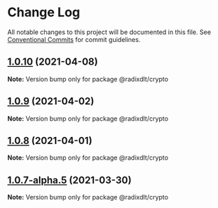 # Change Log

All notable changes to this project will be documented in this file.
See [Conventional Commits](https://conventionalcommits.org) for commit guidelines.

## [1.0.10](https://github.com/radixdlt/radixdlt-javascript/compare/@radixdlt/crypto@1.0.9...@radixdlt/crypto@1.0.10) (2021-04-08)

**Note:** Version bump only for package @radixdlt/crypto





## [1.0.9](https://github.com/radixdlt/radixdlt-javascript/compare/@radixdlt/crypto@1.0.8...@radixdlt/crypto@1.0.9) (2021-04-02)

**Note:** Version bump only for package @radixdlt/crypto





## [1.0.8](https://github.com/radixdlt/radixdlt-javascript/compare/@radixdlt/crypto@1.0.7...@radixdlt/crypto@1.0.8) (2021-04-01)

**Note:** Version bump only for package @radixdlt/crypto





## [1.0.7-alpha.5](https://github.com/radixdlt/radixdlt-javascript/compare/@radixdlt/crypto@1.0.7-alpha.1...@radixdlt/crypto@1.0.7-alpha.5) (2021-03-30)

**Note:** Version bump only for package @radixdlt/crypto
